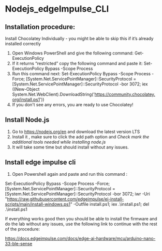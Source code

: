 # Nodejs_edgeImpulse_CLI

## Installation procedure:  
 Install Chocolatey Individually - you might be able to skip this if it’s already installed correctly

1. Open Windows PowerShell and give the following command:   Get-ExecutionPolicy 
2. If it returns “restricted” copy the following command and paste it:  Set-ExecutionPolicy Bypass -Scope Process
3. Run this command next:
  Set-ExecutionPolicy Bypass -Scope Process -Force; [System.Net.ServicePointManager]::SecurityProtocol = [System.Net.ServicePointManager]::SecurityProtocol -bor 3072; iex ((New-Object System.Net.WebClient).DownloadString('https://community.chocolatey.org/install.ps1')) 
4. If you don't see any errors, you are ready to use Chocolatey!


## Install Node.js
1. Go to https://nodejs.org/en and download the latest version LTS
2. Install it , make sure to click the add path option and *Check mark the additional tools needed while installing node.js*
3. It will take some time but should install without any issues.


## Install edge impulse cli
1. Open Powershell again and paste and run this command :  

 Set-ExecutionPolicy Bypass -Scope Process -Force; [System.Net.ServicePointManager]::SecurityProtocol = [System.Net.ServicePointManager]::SecurityProtocol -bor 3072; iwr -Uri "https://raw.githubusercontent.com/edgeimpulse/ei-install-scripts/main/install-windows.ps1" -Outfile install.ps1; iex .\install.ps1; del .\install.ps1 


If everything works good then you should be able to install the firmware and do the lab without any issues, use the following link to continue with the rest of the procedure: 

https://docs.edgeimpulse.com/docs/edge-ai-hardware/mcu/arduino-nano-33-ble-sense
